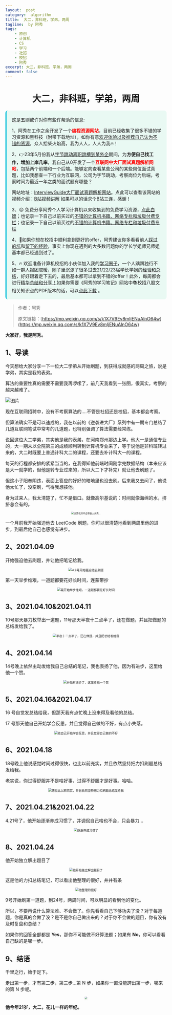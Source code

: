 ```yaml
---
layout:  post
category:  algorithm
title:  大二，非科班，学弟，两周
tagline:  by 阿秀
tags:
    - 原创
    - 计算机
    - CS
    - 学习
    - 社招
    - 校招
    - 阿秀
excerpt: 大二，非科班，学弟，两周
comment: false
---
```




<h1 align="center">大二，非科班，学弟，两周</h1>

<div style="border-color: #24C6DC;
            background-color: #e9f9f3;         
            margin: 1rem 0;
        padding: .25rem 1rem;
        border-left-width: .3rem;
        border-left-style: solid;
        border-radius: .5rem;
        color: inherit;">
  <p>这是五则或许对你有些许帮助的信息:</p>
<p>1、阿秀在工作之余开发了一个<span style="font-weight:bold;color:red">编程资源网站</span>，目前已经收集了很多不错的学习资源和黑科技（附带下载地址），如你有意<a href="https://www.cxypron.com/home" target="_blank">欢迎体验以及推荐自己认为不错的资源</a>，众人拾柴火焰高，我为人人，人人为我🔥！</p>  <p>2、👉23年5月份我从<a style="text-decoration: underline" href="https://mp.weixin.qq.com/s/zKItpGwIkHKK4g2aOlL2rA" target="_blank">字节跳动离职跳槽到某外企</a>期间，为<span style="font-weight:bold">方便自己找工作，增加上岸几率</span>，我自己从0开发了一个<span style="font-weight:bold;color:red">互联网中大厂面试真题解析网站</span>，包括两个前端和一个后端。能够定向查看某些公司的某些岗位面试真题，比如我想查一下行业为互联网，公司为字节跳动，考察岗位为后端，考察时间为最近一年之类的面试题有哪些？
<div align="center">
</div>网站地址：<a style="text-decoration: underline" href="https://top.interviewguide.cn/" target="_blank">InterviewGuide大厂面试真题解析网站</a>。点此可以查看该网站的视频介绍：<a style="text-decoration: underline" href="https://www.bilibili.com/video/BV1f94y1C7BL" target="_blank">B站视频讲解</a>   如果可以的话求个B站三连，感谢！
  </p>
  <p>3、😍
    免费分享阿秀个人学习计算机以来收集到的免费学习资源，<a style="text-decoration: underline" href="/notes/07-resources/01-free/01-introduce.html" target="_blank">点此白嫖</a>；也记录一下自己以前买过的<a style="text-decoration: underline" href="/notes/07-resources/02-precious.html" target="_blank">不错的计算机书籍、网络专栏和垃圾付费专栏</a>；也记录一下自己以前买过的<a style="text-decoration: underline" href="/notes/07-resources/02-precious.html" target="_blank">不错的计算机书籍、网络专栏和垃圾付费专栏</a>
  </p>
  <p>4、🚀如果你想在校招中顺利拿到更好的offer，阿秀建议你多看看前人<a style="text-decoration: underline" href="https://www.yuque.com/tuobaaxiu/httmmc/npg1k81zeq4wfpyz" target="_blank">踩过的坑</a>和<a style="text-decoration: underline"  target="_blank" href="https://www.yuque.com/tuobaaxiu/httmmc/gge9ppd0mbu2d3dp">留下的经验</a>，事实上你现在遇到的大多数问题你的学长学姐师兄师姐基本都已经遇到过了。
  </p>
  <p>5、🔥 欢迎准备计算机校招的小伙伴加入我的<a  style="text-decoration: underline" href="https://www.yuque.com/tuobaaxiu/httmmc/xg0otqvc17wfx4u9" target="_blank">学习圈子</a>，一个人踽踽独行不如一群人报团取暖，圈子里沉淀了很多过去21/22/23届学长学姐的<a  style="text-decoration: underline" href="https://www.yuque.com/tuobaaxiu/httmmc/gge9ppd0mbu2d3dp" target="_blank">经验和总结</a>，好好跟着走下去的，最后基本都可以拿到不错的offer！此外，每周都会进行<a  style="text-decoration: underline" href="https://www.yuque.com/tuobaaxiu/httmmc/npg1k81zeq4wfpyz" target="_blank">精华总结和分享！</a>如果你需要《阿秀的学习笔记》网站中📚︎校招八股文相关知识点的PDF版本的话，可以<a style="text-decoration: underline" href="https://www.yuque.com/tuobaaxiu/httmmc/qs0yn66apvkzw0ps" target="_blank">点此下载</a> 。</p>   </div>





> 作者：阿秀
>
> 原文链接：[https://mp.weixin.qq.com/s/k1X7V9Ev8mIjENuAlnO64w](https://mp.weixin.qq.com/s/k1X7V9Ev8mIjENuAlnO64w)

**大家好，我是阿秀。**

## 1、导读

今天想给大家分享一下一位大二学弟从开始刷题，到获得成就感的两周之旅，说是学弟，其实是我的表弟。

算法的重要性真的需要不需要我再啰嗦了，前几天我看到一张图，很真实，考察的越来越难了。

![图片](http://oss.interviewguide.cn/img/202205121507175.png)

现在互联网招聘中，没有不考察算法的....不管是社招还是校招，基本都会考察。

但算法确实不是可以速成的，我在以前的《逆袭进大厂》系列中有一期专门总结了几道互联网笔试中常考的几道题，也特别强调了算法需要经常练。

说回这位大二学弟，其实他是我的表弟，在河南郑州那边上学。他大一是通信专业的，大一期末以全院第三的成绩顺利转到计算机专业来了，等于说他是非科班转过来的，大二时既要上普通计科大二的课程，还要去补计科大一的课程。

每天的行程都安排的紧紧当当的，在我得知他前端时间刚学完数据结构（本来应该是大一就学的，但他是转专业过来的，所以大二下才补完）就让他去刷题了。

但这小子阳奉阴违，表面上答应的好好的暗地里也没去刷。后来我又去问了，他说他太忙了，没空刷，气得我想揍他。

身为过来人，我太清楚了，忙不是借口。就像高尔基说的：时间就像海绵的水，挤挤总会有的。

<div align="center"><img src="http://oss.interviewguide.cn/img/202205121822809.png" alt="计算机并不会导致人头秃..." style="zoom:50%;" /></div>





一个月前我开始强迫他去 LeetCode 刷题，你可以很清楚地看到两周里他的进步，到最后他自己也感觉有进步。

## 2、2021.04.09

开始强迫他去刷题，并让他把笔记给我。

<div align="center"><img src="http://oss.interviewguide.cn/img/202205121822639.png" alt="4.9号开始强迫他去刷题" style="zoom: 67%;" /></div>

<div align="center"></div>



第一天举步维艰，一道题都要花好长时间，连蒙带抄

<div align="center"><img src="http://oss.interviewguide.cn/img/202205121822900.png" alt="最开始举步维艰，一道题都要花好长时间" style="zoom: 67%;" /></div>



## 3、2021.04.10&2021.04.11

10号那天暴力枚举出一道题，11号那天半夜十二点半了，还在做题，并且把做题的总结发给我了。

<div align="center"><img src="http://oss.interviewguide.cn/img/202205121822982.png" alt="半夜十二点半了，还在做题，并且把总结发给我" style="zoom:67%;" /></div>



## 4、2021.04.14

14号晚上依然主动发给我自己总结的笔记，我也表扬了他，因为有进步，这里给他一个赞。

<div align="center"><img src="http://oss.interviewguide.cn/img/202205121822878.png" alt="开始有进步了，这里给他一个赞" style="zoom:67%;" /></div>



## 5、2021.04.16&2021.04.17

16 号自觉发总结给我，但那天我有点忙晚上没来得及看他的总结。

17 号那天他自己开始学会反思，并且觉得自己做的不好，有点小失落。

<div align="center"><img src="http://oss.interviewguide.cn/img/202205121822669.png" alt="他自己开始学会反思，并且觉得自己做的不好" style="zoom:67%;" /></div>



## 6、2021.04.18

18号晚上他说感觉时间过得很快，也比以前充实，并且依然坚持把力扣刷题总结发给我。

老实说，你过得舒服并不是啥好事，过得不舒服才是好事。哈哈。

<div align="center"><img src="http://oss.interviewguide.cn/img/202205121822319.png" alt="感觉比以前充实，并且依然坚持把力扣刷题总结发给我" style="zoom:67%;" /></div>



## 7、2021.04.21&2021.04.22

4.21号了，他开始逐渐养成习惯了，并调侃自己啥也不会，只会暴力...

<div align="center"><img src="http://oss.interviewguide.cn/img/202205121822965.png" alt="逐渐养成习惯了" style="zoom:67%;" /></div>



## 8、2021.04.24

他开始独立解出题目了

<div align="center"><img src="http://oss.interviewguide.cn/img/202205121823988.png" alt="他开始独立解出题目了" style="zoom:67%;" /></div>





这是他的力扣总结笔记，可以看出他整理的很好，井井有条

<div align="center"><img src="http://oss.interviewguide.cn/img/202205121823907.png" alt="他整理的很好" style="zoom:67%;" /></div>


9号开始刷第一道题，到24号，两周时间，可以明显的看到他的变化。

所以，不要再说什么算法难、不会做了。你先看看自己下够功夫了没？对于每道题，你是真的会做了没？是不是你自己做出来的？对于你不会做的题目，你有没有及时复盘和总结？

如果你的回答全部都是 **Yes**，那你不可能做不好算法题；如果有 **No**，你可以看看自己缺的是哪一步。

## 9、结语

千里之行，始于足下。

走出第一步，才有第二步，第三步...第 N 步，如果你一直没能跨出第一步，哪来的第 N 步呢。

<div align="center"><img src="http://oss.interviewguide.cn/img/202205220050312.png" style="zoom:50%;" /></div>



**他今年21岁，大二，花儿一样的年纪。**



























